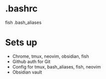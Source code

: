 # .bashrc
fish
.bash_aliases 

# Sets up
- Chrome, tmux, neovim, obsidian, fish
- Github auth for Git 
- Config for tmux, bash_aliases, fish, neovim
- Obsidian vault
